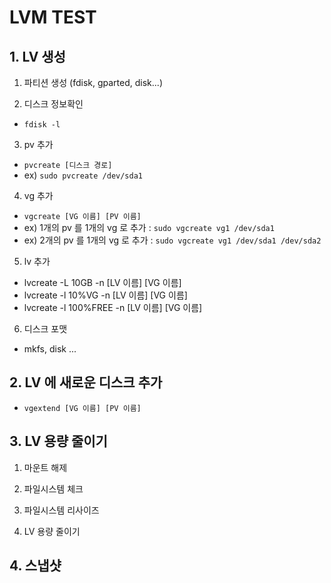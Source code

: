 # LVM TEST

## 1. LV 생성

1) 파티션 생성 (fdisk, gparted, disk...)

2) 디스크 정보확인

  - `fdisk -l`

3) pv 추가

  - `pvcreate [디스크 경로]`
  - ex) `sudo pvcreate /dev/sda1`

4) vg 추가

  - `vgcreate [VG 이름] [PV 이름]`
  - ex) 1개의 pv 를 1개의 vg 로 추가 : `sudo vgcreate vg1 /dev/sda1`
  - ex) 2개의 pv 를 1개의 vg 로 추가 : `sudo vgcreate vg1 /dev/sda1 /dev/sda2`

5) lv 추가

  - lvcreate -L 10GB -n [LV 이름] [VG 이름]
  - lvcreate -l 10%VG -n [LV 이름] [VG 이름]
  - lvcreate -l 100%FREE -n [LV 이름] [VG 이름] 

6) 디스크 포맷

  - mkfs, disk ...


## 2. LV 에 새로운 디스크 추가

  - `vgextend [VG 이름] [PV 이름]`


## 3. LV 용량 줄이기

1) 마운트 해제

2) 파일시스템 체크 

3) 파일시스템 리사이즈

4) LV 용량 줄이기

## 4. 스냅샷
